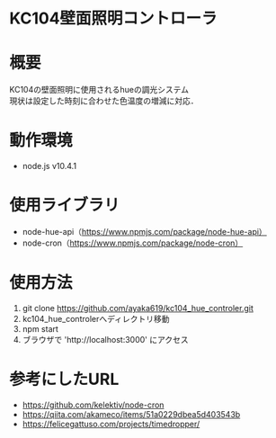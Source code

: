 # KC104壁面照明コントローラ

# 概要
KC104の壁面照明に使用されるhueの調光システム  
現状は設定した時刻に合わせた色温度の増減に対応．  

# 動作環境
- node.js v10.4.1

# 使用ライブラリ
- node-hue-api（https://www.npmjs.com/package/node-hue-api）
- node-cron（https://www.npmjs.com/package/node-cron）

# 使用方法
1. git clone https://github.com/ayaka619/kc104_hue_controler.git
2. kc104_hue_controlerへディレクトリ移動
3. npm start
4. ブラウザで 'http://localhost:3000' にアクセス

# 参考にしたURL
- https://github.com/kelektiv/node-cron
- https://qiita.com/akameco/items/51a0229dbea5d403543b
- https://felicegattuso.com/projects/timedropper/